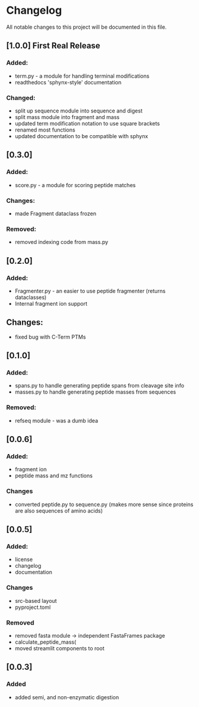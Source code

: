 # Changelog

All notable changes to this project will be documented in this file.

## [1.0.0] First Real Release

### Added:
- term.py - a module for handling terminal modifications
- readthedocs 'sphynx-style' documentation

### Changed:
- split up sequence module into sequence and digest
- split mass module into fragment and mass
- updated term modification notation to use square brackets
- renamed most functions
- updated documentation to be compatible with sphynx

## [0.3.0]

### Added:
- score.py - a module for scoring peptide matches

### Changes:
- made Fragment dataclass frozen

### Removed:
- removed indexing code from mass.py


## [0.2.0]

### Added:
- Fragmenter.py - an easier to use peptide fragmenter (returns dataclasses)
- Internal fragment ion support 

## Changes:
- fixed bug with C-Term PTMs

## [0.1.0]

### Added:
- spans.py to handle generating peptide spans from cleavage site info
- masses.py to handle generating peptide masses from sequences

### Removed:
- refseq module - was a dumb idea

## [0.0.6]

### Added:
- fragment ion
- peptide mass and mz functions

### Changes
- converted peptide.py to sequence.py (makes more sense since proteins are also sequences of amino acids)

## [0.0.5]

### Added:
- license
- changelog
- documentation

### Changes
- src-based layout
- pyproject.toml

### Removed
- removed fasta module -> independent FastaFrames package
- calculate_peptide_mass(
- moved streamlit components to root

## [0.0.3]

### Added
- added semi, and non-enzymatic digestion
